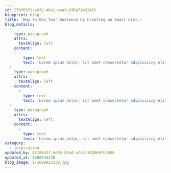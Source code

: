 ```yaml
---
id: 276f65f1-e032-46e1-aea9-936a7142245c
blueprint: blog
title: 'How to Own Your Audience by Creating an Email List.'
blog_details:
  -
    type: paragraph
    attrs:
      textAlign: left
    content:
      -
        type: text
        text: 'Lorem ipsum dolor, sit amet consectetur adipisicing elit. Fuga consequatur delectus porro sapiente molestias, magni quasi sed, enim corporis omnis doloremque soluta inventore dolorum conseqr quo obcaecati rerum sit non. Lorem ipsum dolor, sit amet consectetur adipisicing elit. Fuga consequatur delectus porro sapiente molestias, magni quasi sed, enim corporis omnis doloremque soluta inventore dolorum consequuntur quo obcaecati rerum sit non.'
  -
    type: paragraph
    attrs:
      textAlign: left
    content:
      -
        type: text
        text: 'Lorem ipsum dolor, sit amet consectetur adipisicing elit. Fuga consequatur delectus porro sapiente molestias, magni quasi sed, enim corporis omnis doloremque soluta inventore dolorum consetur quo obcaecati rerum sit non. Lorem ipsum dolor, sit amet consectetur adipisicing elit. Fuga consequatur delectus porro sapiente molestias, magni quasi sed, sit amet consectetur adipisicing elit. Fuga consequatur delectus porro sapiente molestias, magni quasi sed, enim corporis omnis doloremque soluta inventore dolorum consequuntur.'
  -
    type: paragraph
    attrs:
      textAlign: left
    content:
      -
        type: text
        text: 'Lorem ipsum dolor, sit amet consectetur adipisicing elit. Fuga consequatur delectus porro sapiente molestias, magni quasi sed, enim corporis omnis doloremque soluta inventore dolorum consequuntur quo obcaecati rerum sit non.'
category:
  - inspiration
updated_by: 0218643f-bd95-45d4-afa3-3498697cdb50
updated_at: 1688546438
blog_image: 1-1688023139.jpg
---
```

